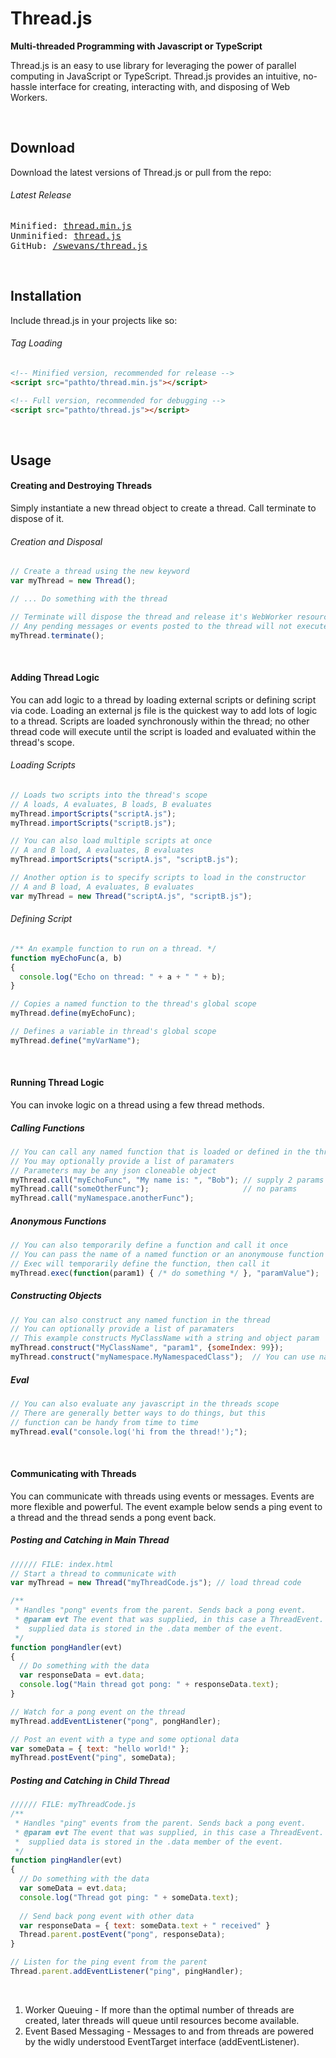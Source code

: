 # Thread.js
**<p>Multi-threaded Programming with Javascript or TypeScript</p>**
<p>
Thread.js is an easy to use library for leveraging the power of parallel computing in JavaScript or TypeScript. Thread.js provides an intuitive, no-hassle interface for creating, interacting with, and disposing of Web Workers. 
</p>
<br/>


## Download
Download the latest versions of Thread.js or pull from the repo:
###### Latest Release
<pre>
Minified: <a href="http://github.com">thread.min.js</a>
Unminified: <a href="http://github.com">thread.js</a>
GitHub: <a href="https://github.com/swevans/thread.js">/swevans/thread.js</a>
</pre>
<br/>


## Installation
Include thread.js in your projects like so:
###### Tag Loading
```html
<!-- Minified version, recommended for release -->
<script src="pathto/thread.min.js"></script>

<!-- Full version, recommended for debugging -->
<script src="pathto/thread.js"></script>

```
</br>


## Usage
#### Creating and Destroying Threads
Simply instantiate a new thread object to create a thread. Call terminate to dispose of it.
###### Creation and Disposal
```js
// Create a thread using the new keyword
var myThread = new Thread();

// ... Do something with the thread

// Terminate will dispose the thread and release it's WebWorker resources
// Any pending messages or events posted to the thread will not execute
myThread.terminate();
```
<br/>


#### Adding Thread Logic
You can add logic to a thread by loading external scripts or defining script via code. Loading an external js file is the quickest way to add lots of logic to a thread. Scripts are loaded synchronously within the thread; no other thread code will execute until the script is loaded and evaluated within the thread's scope.
###### Loading Scripts
```js
// Loads two scripts into the thread's scope
// A loads, A evaluates, B loads, B evaluates
myThread.importScripts("scriptA.js");
myThread.importScripts("scriptB.js");

// You can also load multiple scripts at once
// A and B load, A evaluates, B evaluates
myThread.importScripts("scriptA.js", "scriptB.js");

// Another option is to specify scripts to load in the constructor
// A and B load, A evaluates, B evaluates
var myThread = new Thread("scriptA.js", "scriptB.js");
```

###### Defining Script
```js
/** An example function to run on a thread. */
function myEchoFunc(a, b)
{
  console.log("Echo on thread: " + a + " " + b);
}

// Copies a named function to the thread's global scope
myThread.define(myEchoFunc);

// Defines a variable in thread's global scope
myThread.define("myVarName");
```
<br/>


#### Running Thread Logic
You can invoke logic on a thread using a few thread methods.
##### Calling Functions
```js
// You can call any named function that is loaded or defined in the thread
// You may optionally provide a list of paramaters
// Parameters may be any json cloneable object
myThread.call("myEchoFunc", "My name is: ", "Bob"); // supply 2 params
myThread.call("someOtherFunc");                     // no params
myThread.call("myNamespace.anotherFunc");
```

##### Anonymous Functions
```js
// You can also temporarily define a function and call it once
// You can pass the name of a named function or an anonymouse function
// Exec will temporarily define the function, then call it
myThread.exec(function(param1) { /* do something */ }, "paramValue");
```

##### Constructing Objects
```js
// You can also construct any named function in the thread
// You can optionally provide a list of paramaters
// This example constructs MyClassName with a string and object param
myThread.construct("MyClassName", "param1", {someIndex: 99});
myThread.construct("myNamespace.MyNamespacedClass");  // You can use namespaces
```

##### Eval
```js
// You can also evaluate any javascript in the threads scope
// There are generally better ways to do things, but this 
// function can be handy from time to time
myThread.eval("console.log('hi from the thread!');");
```
<br/>

#### Communicating with Threads
You can communicate with threads using events or messages. Events are more flexible and powerful. The event example below sends a ping event to a thread and the thread sends a pong event back.
##### Posting and Catching in Main Thread
```js
////// FILE: index.html
// Start a thread to communicate with
var myThread = new Thread("myThreadCode.js"); // load thread code

/** 
 * Handles "pong" events from the parent. Sends back a pong event.
 * @param evt The event that was supplied, in this case a ThreadEvent.
 *  supplied data is stored in the .data member of the event.
 */
function pongHandler(evt)
{
  // Do something with the data
  var responseData = evt.data;
  console.log("Main thread got pong: " + responseData.text);
}

// Watch for a pong event on the thread
myThread.addEventListener("pong", pongHandler);

// Post an event with a type and some optional data
var someData = { text: "hello world!" };
myThread.postEvent("ping", someData);
```
##### Posting and Catching in Child Thread
```js
////// FILE: myThreadCode.js
/** 
 * Handles "ping" events from the parent. Sends back a pong event.
 * @param evt The event that was supplied, in this case a ThreadEvent. 
 *  supplied data is stored in the .data member of the event.
 */
function pingHandler(evt)
{
  // Do something with the data
  var someData = evt.data;
  console.log("Thread got ping: " + someData.text);
  
  // Send back pong event with other data
  var responseData = { text: someData.text + " received" }
  Thread.parent.postEvent("pong", responseData);
}

// Listen for the ping event from the parent
Thread.parent.addEventListener("ping", pingHandler);
```




<br/>



<ol>
<li>Worker Queuing - If more than the optimal number of threads are created, later threads will queue until resources become available.</li>
<li>Event Based Messaging - Messages to and from threads are powered by the widly understood EventTarget interface (addEventListener).</li>
</ol>
